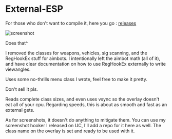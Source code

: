 # External-ESP

For those who don't want to compile it, here you go : [releases](https://github.com/coltonon/External-ESP/releases)

![screenshot](https://raw.githubusercontent.com/coltonon/External-ESP/master/image.png)

Does that^

I removed the classes for weapons, vehicles, sig scanning, 
and the RegHookEx stuff for aimbots.  I intentionally left the 
aimbot math (all of it), and have clear documentation on how 
to use RegHookEx externally to write viewangles.

Uses some no-thrills menu class I wrote, feel free to make it 
pretty.

Don't sell it pls.

Reads complete class sizes, and even uses vsync so the overlay 
doesn't eat all of your cpu.  Regarding speeds, this is about as 
smooth and fast as an external gets.


As for screenshots, it doesn't do anything to mitigate them.  You 
can use my screenshot hooker I released on UC, I'll add a repo for 
it here as well.  The class name on the overlay is set and ready 
to be used with it.
